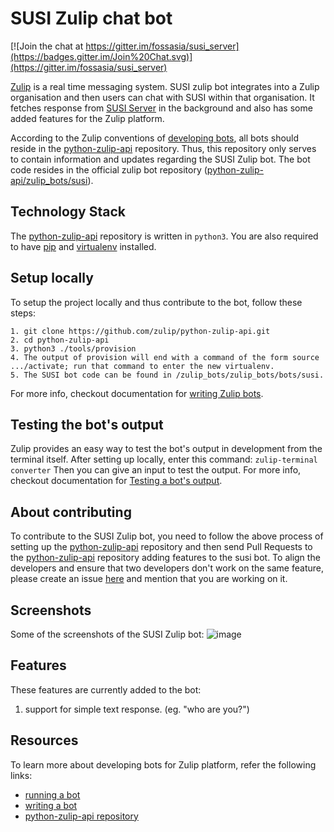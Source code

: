 # SUSI Zulip chat bot

[![Join the chat at https://gitter.im/fossasia/susi_server](https://badges.gitter.im/Join%20Chat.svg)](https://gitter.im/fossasia/susi_server)

[Zulip](https://zulipchat.com/) is a real time messaging system. SUSI zulip bot integrates into a Zulip organisation and then users can chat with SUSI within that organisation. It fetches response from [SUSI Server](https://github.com/fossasia/susi_server) in the background and also has some added features for the Zulip platform.

According to the Zulip conventions of [developing bots](https://zulipchat.com/api/writing-bots#installing-a-development-version-of-the-zulip-bots-package), all bots should reside in the [python-zulip-api](https://github.com/zulip/python-zulip-api) repository. Thus, this repository only serves to contain information and updates regarding the SUSI Zulip bot. The bot code resides in the official zulip bot repository ([python-zulip-api/zulip_bots/susi](https://github.com/zulip/python-zulip-api/tree/master/zulip_bots/zulip_bots/bots/susi)).

## Technology Stack
The [python-zulip-api](https://github.com/zulip/python-zulip-api) repository is written in `python3`. You are also required to have [pip](https://pip.pypa.io/en/stable/installing/) and [virtualenv](https://virtualenv.pypa.io/en/stable/installation/) installed.

## Setup locally
To setup the project locally and thus contribute to the bot, follow these steps:
```
1. git clone https://github.com/zulip/python-zulip-api.git
2. cd python-zulip-api
3. python3 ./tools/provision
4. The output of provision will end with a command of the form source .../activate; run that command to enter the new virtualenv.
5. The SUSI bot code can be found in /zulip_bots/zulip_bots/bots/susi.
```
For more info, checkout documentation for [writing Zulip bots](https://zulipchat.com/api/writing-bots#installing-a-development-version-of-the-zulip-bots-package).

## Testing the bot's output
Zulip provides an easy way to test the bot's output in development from the terminal itself. After setting up locally, enter this command:
`zulip-terminal converter`
Then you can give an input to test the output. For more info, checkout documentation for [Testing a bot's output](https://zulipchat.com/api/writing-bots#testing-a-bots-output). 

## About contributing
To contribute to the SUSI Zulip bot, you need to follow the above process of setting up the [python-zulip-api](https://github.com/zulip/python-zulip-api) repository and then send Pull Requests to the [python-zulip-api](https://github.com/zulip/python-zulip-api) repository adding features to the susi bot. To align the developers and ensure that two developers don't work on the same feature, please create an issue [here](https://github.com/fossasia/susi_zulipbot/issues/new) and mention that you are working on it.
## Screenshots
Some of the screenshots of the SUSI Zulip bot:
![image](https://user-images.githubusercontent.com/17807257/40143106-19bf6150-5978-11e8-82bc-61e9c7489550.png)

## Features
These features are currently added to the bot:
1. support for simple text response. (eg. "who are you?")

## Resources
To learn more about developing bots for Zulip platform, refer the following links:
- [running a bot](https://zulipchat.com/api/running-bots)
- [writing a bot](https://zulipchat.com/api/writing-bots)
- [python-zulip-api repository](https://github.com/zulip/python-zulip-api)
